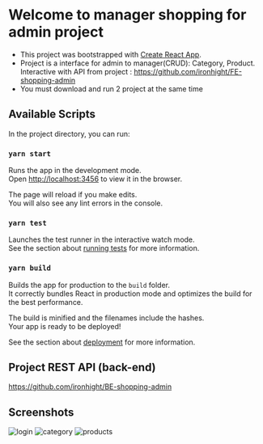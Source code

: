 # Welcome to manager shopping for admin project

- This project was bootstrapped with [Create React App](https://github.com/facebook/create-react-app).
- Project is a interface for admin to manager(CRUD): Category, Product. Interactive with API from project : https://github.com/ironhight/FE-shopping-admin
- You must download and run 2 project at the same time

## Available Scripts

In the project directory, you can run:

### `yarn start`

Runs the app in the development mode.<br />
Open [http://localhost:3456](http://localhost:3456) to view it in the browser.

The page will reload if you make edits.<br />
You will also see any lint errors in the console.

### `yarn test`

Launches the test runner in the interactive watch mode.<br />
See the section about [running tests](https://facebook.github.io/create-react-app/docs/running-tests) for more information.

### `yarn build`

Builds the app for production to the `build` folder.<br />
It correctly bundles React in production mode and optimizes the build for the best performance.

The build is minified and the filenames include the hashes.<br />
Your app is ready to be deployed!

See the section about [deployment](https://facebook.github.io/create-react-app/docs/deployment) for more information.

## Project REST API (back-end)

https://github.com/ironhight/BE-shopping-admin

## Screenshots 
![login](https://user-images.githubusercontent.com/56241790/74533966-613e8580-4f65-11ea-8d8b-edc29802f092.png)
![category](https://user-images.githubusercontent.com/56241790/74533980-669bd000-4f65-11ea-9f84-98733238576d.png)
![products](https://user-images.githubusercontent.com/56241790/74533987-6b608400-4f65-11ea-881d-73ad6ce4ec18.png)
